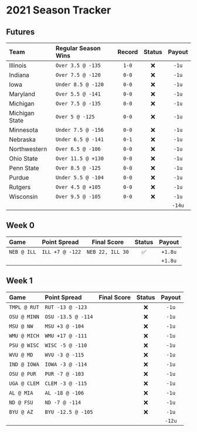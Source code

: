 # 2021 Season Tracker

## Futures

| Team | Regular Season Wins | Record | Status | Payout |
| :--- | :------------------ | :----: | :----: | :----: |
| Illinois       | `Over 3.5 @ -135`  | `1-0` | ❌ | `-1u` |
| Indiana        | `Over 7.5 @ -120`  | `0-0` | ❌ | `-1u` |
| Iowa           | `Under 8.5 @ -120` | `0-0` | ❌ | `-1u` |
| Maryland       | `Over 5.5 @ -141`  | `0-0` | ❌ | `-1u` |
| Michigan       | `Over 7.5 @ -135`  | `0-0` | ❌ | `-1u` |
| Michigan State | `Over 5 @ -125`    | `0-0` | ❌ | `-1u` |
| Minnesota      | `Under 7.5 @ -156` | `0-0` | ❌ | `-1u` |
| Nebraska       | `Under 6.5 @ -141` | `0-1` | ❌ | `-1u` |
| Northwestern   | `Over 6.5 @ -106`  | `0-0` | ❌ | `-1u` |
| Ohio State     | `Over 11.5 @ +130` | `0-0` | ❌ | `-1u` |
| Penn State     | `Over 8.5 @ -125`  | `0-0` | ❌ | `-1u` |
| Purdue         | `Under 5.5 @ -104` | `0-0` | ❌ | `-1u` |
| Rutgers        | `Over 4.5 @ +105`  | `0-0` | ❌ | `-1u` |
| Wisconsin      | `Over 9.5 @ -105`  | `0-0` | ❌ | `-1u` |
| | | | | `-14u` |

## Week 0

| Game | Point Spread | Final Score | Status | Payout |
| :--- | :----------- | :---------: | :----: | :----: |
| `NEB @ ILL` | `ILL +7 @ -122` | `NEB 22, ILL 30` | ✅ | `+1.8u` |
| | | | | `+1.8u` |

## Week 1

| Game | Point Spread | Final Score | Status | Payout |
| :--- | :----------- | :---------: | :----: | :----: |
| `TMPL @ RUT` | `RUT -13 @ -123`   | | ❌ | `-1u` |
| `OSU @ MINN` | `OSU -13.5 @ -114` | | ❌ | `-1u` |
| `MSU @ NW`   | `MSU +3 @ -104`    | | ❌ | `-1u` |
| `WMU @ MICH` | `WMU +17 @ -111`   | | ❌ | `-1u` |
| `PSU @ WISC` | `WISC -5 @ -110`   | | ❌ | `-1u` |
| `WVU @ MD`   | `WVU -3 @ -115`    | | ❌ | `-1u` |
| `IND @ IOWA` | `IOWA -3 @ -114`   | | ❌ | `-1u` |
| `OSU @ PUR`  | `PUR -7 @ -103`    | | ❌ | `-1u` |
| `UGA @ CLEM` | `CLEM -3 @ -115`   | | ❌ | `-1u` |
| `AL @ MIA`   | `AL -18 @ -106`    | | ❌ | `-1u` |
| `ND @ FSU`   | `ND -7 @ -114`     | | ❌ | `-1u` |
| `BYU @ AZ`   | `BYU -12.5 @ -105` | | ❌ | `-1u` |
| | | | | `-12u` |
